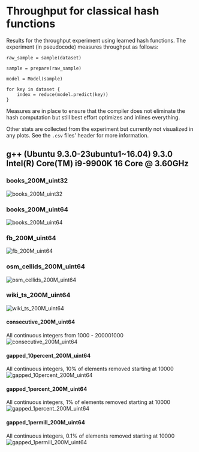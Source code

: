 # Throughput for classical hash functions

Results for the throughput experiment using learned hash functions. The experiment (in pseudocode) measures throughput
as follows:

```
raw_sample = sample(dataset)

sample = prepare(raw_sample)

model = Model(sample)

for key in dataset {
    index = reduce(model.predict(key))
}
```

Measures are in place to ensure that the compiler does not eliminate the hash computation but still best effort
optimizes and inlines everything.

Other stats are collected from the experiment but currently not visualized in any plots. See the `.csv` files' header
for more information.

## g++ (Ubuntu 9.3.0-23ubuntu1~16.04) 9.3.0 Intel(R) Core(TM) i9-9900K 16 Core @ 3.60GHz

### books_200M_uint32

![books_200M_uint32](https://github.com/andreaskipf/hashing/blob/main/results/throughput_learned/graphs/throughput_learned_books_200M_uint32_g++.png)

### books_200M_uint64

![books_200M_uint64](https://github.com/andreaskipf/hashing/blob/main/results/throughput_learned/graphs/throughput_learned_books_200M_uint64_g++.png)

### fb_200M_uint64

![fb_200M_uint64](https://github.com/andreaskipf/hashing/blob/main/results/throughput_learned/graphs/throughput_learned_fb_200M_uint64_g++.png)

### osm_cellids_200M_uint64

![osm_cellids_200M_uint64](https://github.com/andreaskipf/hashing/blob/main/results/throughput_learned/graphs/throughput_learned_osm_cellids_200M_uint64_g++.png)

### wiki_ts_200M_uint64

![wiki_ts_200M_uint64](https://github.com/andreaskipf/hashing/blob/main/results/throughput_learned/graphs/throughput_learned_wiki_ts_200M_uint64_g++.png)

#### consecutive_200M_uint64

All continuous integers from 1000 - 200001000
![consecutive_200M_uint64](https://github.com/andreaskipf/hashing/blob/main/results/throughput_learned/graphs/throughput_learned_consecutive_200M_uint64_g++.png)

#### gapped_10percent_200M_uint64

All continuous integers, 10% of elements removed starting at 10000
![gapped_10percent_200M_uint64](https://github.com/andreaskipf/hashing/blob/main/results/throughput_learned/graphs/throughput_learned_gapped_10percent_200M_uint64_g++.png)

#### gapped_1percent_200M_uint64

All continuous integers, 1% of elements removed starting at 10000
![gapped_1percent_200M_uint64](https://github.com/andreaskipf/hashing/blob/main/results/throughput_learned/graphs/throughput_learned_gapped_1percent_200M_uint64_g++.png)

#### gapped_1permill_200M_uint64

All continuous integers, 0.1% of elements removed starting at 10000
![gapped_1permill_200M_uint64](https://github.com/andreaskipf/hashing/blob/main/results/throughput_learned/graphs/throughput_learned_gapped_1permill_200M_uint64_g++.png)
